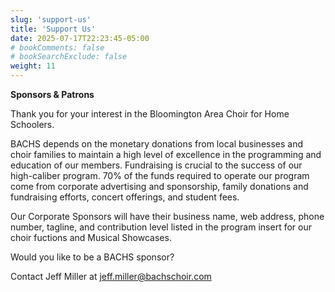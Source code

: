 ```yaml
---
slug: 'support-us'
title: 'Support Us'
date: 2025-07-17T22:23:45-05:00
# bookComments: false
# bookSearchExclude: false
weight: 11
---
```

**Sponsors & Patrons**


Thank you for your interest in the Bloomington Area Choir for Home Schoolers.

BACHS depends on the monetary donations from local businesses and choir families to maintain a high level of excellence in the programming and education of our members. Fundraising is crucial to the success of our high-caliber program. 70% of the funds required to operate our program come from corporate advertising and sponsorship, family donations and fundraising efforts, concert offerings, and student fees.

Our Corporate Sponsors will have their business name, web address, phone number, tagline, and contribution level listed in the program insert for our choir fuctions and Musical Showcases.

Would you like to be a BACHS sponsor? 

Contact Jeff Miller at jeff.miller@bachschoir.com
